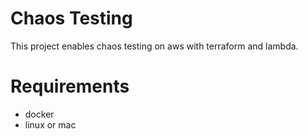 # Chaos Testing

This project enables chaos testing on aws with terraform and lambda.

# Requirements

- docker
- linux or mac
